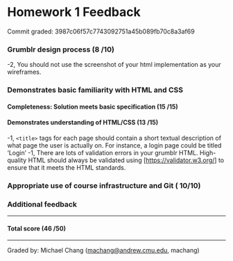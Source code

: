Homework 1 Feedback
==================

Commit graded: 3987c06f57c7743092751a45b089fb70c8a3af69

### Grumblr design process (8 /10)
-2, You should not use the screenshot of your html implementation as your wireframes.

### Demonstrates basic familiarity with HTML and CSS

#### Completeness: Solution meets basic specification (15 /15)

#### Demonstrates understanding of HTML/CSS (13 /15)
-1, `<title>` tags for each page should contain a short textual description of what page the user is actually on. For instance, a login page could be titled ‘Login’
-1, There are lots of validation errors in your grumblr HTML.  High-quality HTML should always be validated using [https://validator.w3.org/] to ensure that it meets the HTML standards.


### Appropriate use of course infrastructure and Git ( 10/10)

### Additional feedback

--- 
#### Total score (46 /50)

---

Graded by: Michael Chang (machang@andrew.cmu.edu, machang)
